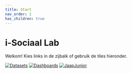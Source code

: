 ```yaml
---
title: Start
nav_order: 1
has_children: true
---
```


# i-Sociaal Lab

Welkom! Kies links in de zijbalk of gebruik de tiles hieronder.
<div align="left">

[![Datasets](https://img.shields.io/badge/Datasets-blue?style=for-the-badge)](https://github.com/i-Sociaal-Lab/datasets)
[![Dashboards](https://img.shields.io/badge/Dashboards-green?style=for-the-badge)](https://github.com/i-Sociaal-Lab/dashboards)
[![JaapJunior](https://img.shields.io/badge/JaapJunior-purple?style=for-the-badge)](https://github.com/i-Sociaal-Lab/jaapjunior)

</div>

